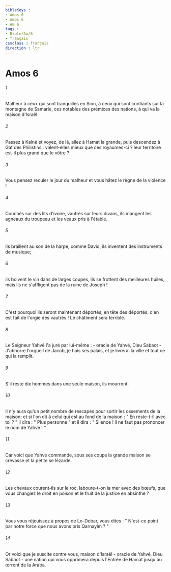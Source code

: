 ```yaml
---
bibleKeys : 
- Amos 6
- Amos 6
- Am 6
tags : 
- Bible/Am/6
- français
cssclass : français
direction : ltr
---
```


# Amos 6

###### 1
Malheur à ceux qui sont tranquilles en Sion, à ceux qui sont confiants sur la montagne de Samarie, ces notables des prémices des nations, à qui va la maison d'Israël. 
###### 2
Passez à Kalné et voyez, de là, allez à Hamat la grande, puis descendez à Gat des Philistins : valent-elles mieux que ces royaumes-ci ? leur territoire est-il plus grand que le vôtre ? 
###### 3
Vous pensez reculer le jour du malheur et vous hâtez le règne de la violence ! 
###### 4
Couchés sur des lits d'ivoire, vautrés sur leurs divans, ils mangent les agneaux du troupeau et les veaux pris à l'étable. 
###### 5
Ils braillent au son de la harpe, comme David, ils inventent des instruments de musique; 
###### 6
ils boivent le vin dans de larges coupes, ils se frottent des meilleures huiles, mais ils ne s'affligent pas de la ruine de Joseph ! 
###### 7
C'est pourquoi ils seront maintenant déportés, en tête des déportés, c'en est fait de l'orgie des vautrés ! Le châtiment sera terrible. 
###### 8
Le Seigneur Yahvé l'a juré par lui-même : - oracle de Yahvé, Dieu Sabaot - J'abhorre l'orgueil de Jacob, je hais ses palais, et je livrerai la ville et tout ce qui la remplit. 
###### 9
S'il reste dix hommes dans une seule maison, ils mourront. 
###### 10
Il n'y aura qu'un petit nombre de rescapés pour sortir les ossements de la maison; et si l'on dit à celui qui est au fond de la maison : " En reste-t-il avec toi ? " il dira : " Plus personne " et il dira : " Silence ! il ne faut pas prononcer le nom de Yahvé ! " 
###### 11
Car voici que Yahvé commande, sous ses coups la grande maison se crevasse et la petite se lézarde. 
###### 12
Les chevaux courent-ils sur le roc, laboure-t-on la mer avec des bœufs, que vous changiez le droit en poison et le fruit de la justice en absinthe ? 
###### 13
Vous vous réjouissez à propos de Lo-Debar, vous dites : " N'est-ce point par notre force que nous avons pris Qarnayim ? " 
###### 14
Or voici que je suscite contre vous, maison d'Israël - oracle de Yahvé, Dieu Sabaot - une nation qui vous opprimera depuis l'Entrée de Hamat jusqu'au torrent de la Araba. 
